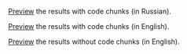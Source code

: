 [Preview](https://github.com/ejeej/ImmuneSpace_SDY984/blob/main/OlgaMironenko/ImmunoSpace_SDY984.md) the results with code chunks (in Russian).

[Preview](https://github.com/ejeej/ImmuneSpace_SDY984/blob/main/OlgaMironenko/ImmuneSpace_SDY984_eng.md) the results with code chunks (in English).

[Preview](https://github.com/ejeej/ImmuneSpace_SDY984/blob/main/OlgaMironenko/ImmuneSpace_SDY984_eng_nocode.md) the results without code chunks (in English).
